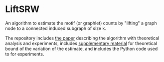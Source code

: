# LiftSRW
An algorithm to estimate the motif (or graphlet) counts by "lifting" a graph node to a connected induced subgraph of size k.

The repository includes [the paper](graphlet_lift.pdf) describing the algorithm with theoretical analysis and experiments, 
includes [supplementary material](graphlet_lift_supp.pdf) for theoretical bound of the variation of the estimate,
and includes the Python code used to for experiments.
